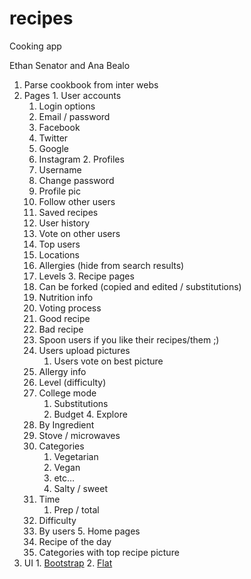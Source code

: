 recipes
=======

Cooking app

Ethan Senator and Ana Bealo

  1. Parse cookbook from inter webs
  2. Pages
  	1. User accounts
      1. Login options
      2. Email / password
      3. Facebook
      4. Twitter
      5. Google
      6. Instagram
    2. Profiles
      1. Username
      2. Change password
      3. Profile pic
      4. Follow other users
      5. Saved recipes
      6. User history
      7. Vote on other users
      8. Top users
      9. Locations
      10. Allergies (hide from search results)
      11. Levels
  	3. Recipe pages
    	1. Can be forked (copied and edited / substitutions)
    	2. Nutrition info
    	3. Voting process
      	4. Good recipe
      	5. Bad recipe
    	6. Spoon users if you like their recipes/them ;)
    	7. Users upload pictures
      		1. Users vote on best picture
    	8. Allergy info
    	9. Level (difficulty)
  		10. College mode
    		1. Substitutions
    		2. Budget
  	4. Explore
    	1. By Ingredient
    	2. Stove / microwaves
    	3. Categories
      		1. Vegetarian
      		2. Vegan
      		3. etc…
      		4. Salty / sweet
    	4. Time
      		1. Prep / total
    	5. Difficulty
    	6. By users
	5. Home pages
		1. Recipe of the day
		2. Categories with top recipe picture
  3. UI
    1. [Bootstrap](http://getbootstrap.com/)
    2. [Flat](http://designmodo.github.io/Flat-UI/)
